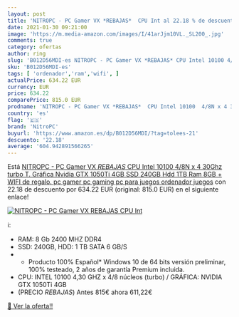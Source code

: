 ```yaml
---
layout: post
title: 'NITROPC - PC Gamer VX *REBAJAS*  CPU Int al 22.18 % de descuento'
date: 2021-01-30 09:21:00
image: 'https://m.media-amazon.com/images/I/41arJjm10VL._SL200_.jpg'
comments: true
category: ofertas
author: ring
slug: 'B012D56MDI-es NITROPC - PC Gamer VX *REBAJAS* CPU Intel 10100 4/8N x 4...'
sku: 'B012D56MDI-es'
tags: [ 'ordenador','ram','wifi', ]
actualPrice: 634.22 EUR
currency: EUR
price: 634.22
comparePrice: 815.0 EUR
prodname: 'NITROPC - PC Gamer VX *REBAJAS*  CPU Intel 10100  4/8N x 4 30Ghz  turbo   T. Gráfica Nvidia GTX 1050Ti 4GB  SSD 240GB  Hdd 1TB  Ram 8GB  + WIFI de regalo. pc gamer  pc gaming  pc para juegos  ordenador juegos'
country: 'es'
flag: '🇪🇸'
brand: 'NitroPC'
buyurl: 'https://www.amazon.es/dp/B012D56MDI/?tag=tolees-21'
descuento: '22.18'
average: '604.942891566265'
---
```


Está [NITROPC - PC Gamer VX *REBAJAS*  CPU Intel 10100  4/8N x 4 30Ghz  turbo   T. Gráfica Nvidia GTX 1050Ti 4GB  SSD 240GB  Hdd 1TB  Ram 8GB  + WIFI de regalo. pc gamer  pc gaming  pc para juegos  ordenador juegos](https://www.amazon.es/dp/B012D56MDI/?tag=tolees-21) con 22.18 de descuento por 634.22 EUR (original: 815.0 EUR) en el siguiente enlace!

[![NITROPC - PC Gamer VX *REBAJAS*  CPU Int](https://m.media-amazon.com/images/I/41arJjm10VL._SL200_.jpg)](https://www.amazon.es/dp/B012D56MDI/?tag=tolees-21)

ℹ️:

- RAM: 8 Gb 2400 MHZ DDR4
- SSD: 240GB, HDD: 1 TB SATA 6 GB/S
- * Producto 100% Español* Windows 10 de 64 bits versión preliminar, 100% testeado, 2 años de garantía Premium incluida.
- CPU: INTEL 10100 4,30 GHZ x 4/8 núcleos (turbo) / GRÁFICA: NVIDIA GTX 1050Ti 4GB
- (PRECIO *REBAJAS*) Antes 815€ ahora 611,22€

[🛒 Ver la oferta!!](https://www.amazon.es/dp/B012D56MDI/?tag=tolees-21)
